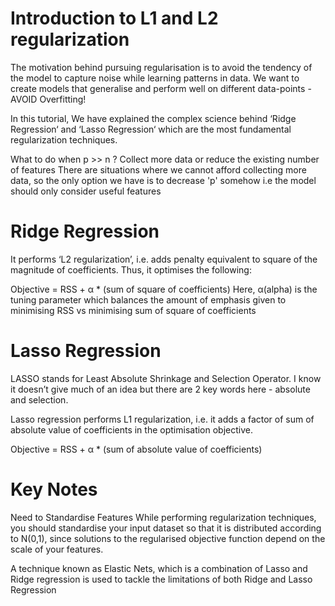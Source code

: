 
# Introduction to L1 and L2 regularization

The motivation behind pursuing regularisation is to avoid the tendency of the model to capture noise while learning patterns in data.
We want to create models that generalise and perform well on different data-points - AVOID Overfitting!

In this tutorial, We have explained the complex science behind ‘Ridge Regression‘ and ‘Lasso Regression‘ which are the most fundamental regularization techniques.

What to do when p >> n ?
Collect more data or reduce the existing number of features
There are situations where we cannot afford collecting more data, so the only option we have is to decrease 'p' somehow i.e the model should only consider useful features


# Ridge Regression

It performs ‘L2 regularization’, i.e. adds penalty equivalent to square of the magnitude of coefficients. Thus, it optimises the following:

Objective = RSS + α * (sum of square of coefficients)
Here, α(alpha) is the tuning parameter which balances the amount of emphasis given to minimising RSS vs minimising sum of square of coefficients

# Lasso Regression

LASSO stands for Least Absolute Shrinkage and Selection Operator. I know it doesn’t give much of an idea but there are 2 key words here - absolute and selection.

Lasso regression performs L1 regularization, i.e. it adds a factor of sum of absolute value of coefficients in the optimisation objective.

Objective = RSS + α * (sum of absolute value of coefficients)

# Key Notes

Need to Standardise Features
While performing regularization techniques, you should standardise your input dataset so that it is distributed according to N(0,1), since solutions to the regularised objective function depend on the scale of your features.

A technique known as Elastic Nets, which is a combination of Lasso and Ridge regression is used to tackle the limitations of both Ridge and Lasso Regression

